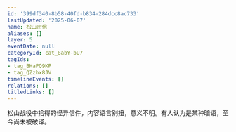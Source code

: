 ```yaml
---
id: '399df340-8b58-40fd-b834-284dcc8ac733'
lastUpdated: '2025-06-07'
name: 松山密信
aliases: []
layer: 5
eventDate: null
categoryId: cat_8abY-bU7
tagIds:
- tag_BHaPQ9KP
- tag_QZzhx8JV
timelineEvents: []
relations: []
titledLinks: []
---
```

松山战役中拾得的怪异信件，内容语言别扭，意义不明。有人认为是某种暗语，至今尚未被破译。
